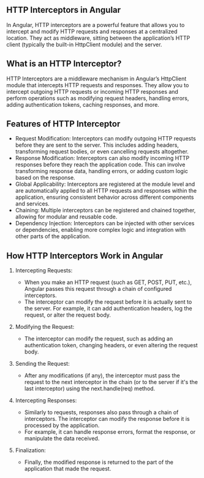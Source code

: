 ## HTTP Interceptors in Angular

In Angular, HTTP interceptors are a powerful feature that allows you to intercept and modify HTTP requests and responses at a centralized location. They act as middleware, sitting between the application’s HTTP client (typically the built-in HttpClient module) and the server.

## What is an HTTP Interceptor?

HTTP Interceptors are a middleware mechanism in Angular’s HttpClient module that intercepts HTTP requests and responses. They allow you to intercept outgoing HTTP requests or incoming HTTP responses and perform operations such as modifying request headers, handling errors, adding authentication tokens, caching responses, and more.


## Features of HTTP Interceptor
* Request Modification: Interceptors can modify outgoing HTTP requests before they are sent to the server. This includes adding headers, transforming request bodies, or even cancelling requests altogether.
* Response Modification: Interceptors can also modify incoming HTTP responses before they reach the application code. This can involve transforming response data, handling errors, or adding custom logic based on the response.
* Global Applicability: Interceptors are registered at the module level and are automatically applied to all HTTP requests and responses within the application, ensuring consistent behavior across different components and services.
* Chaining: Multiple interceptors can be registered and chained together, allowing for modular and reusable code.
* Dependency Injection: Interceptors can be injected with other services or dependencies, enabling more complex logic and integration with other parts of the application.


## How HTTP Interceptors Work in Angular

1. Intercepting Requests:

    * When you make an HTTP request (such as GET, POST, PUT, etc.), Angular passes this request through a chain of configured interceptors.
    * The interceptor can modify the request before it is actually sent to the server. For example, it can add authentication headers, log the request, or alter the request body.

2. Modifying the Request:

    * The interceptor can modify the request, such as adding an authentication token, changing headers, or even altering the request body.

3. Sending the Request:

    * After any modifications (if any), the interceptor must pass the request to the next interceptor in the chain (or to the server if it's the last interceptor) using the next.handle(req) method.

4. Intercepting Responses:

    * Similarly to requests, responses also pass through a chain of interceptors. The interceptor can modify the response before it is processed by the application.
    * For example, it can handle response errors, format the response, or manipulate the data received.

5. Finalization:

    * Finally, the modified response is returned to the part of the application that made the request.
